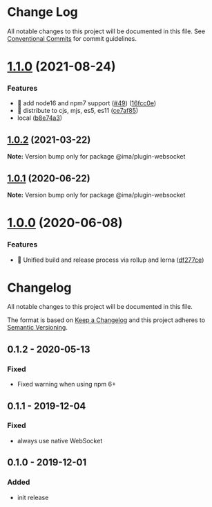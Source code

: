 # Change Log

All notable changes to this project will be documented in this file.
See [Conventional Commits](https://conventionalcommits.org) for commit guidelines.

# [1.1.0](https://github.com/seznam/IMA.js-plugins/compare/@ima/plugin-websocket@1.0.2...@ima/plugin-websocket@1.1.0) (2021-08-24)


### Features

* 🎸 add node16 and npm7 support ([#49](https://github.com/seznam/IMA.js-plugins/issues/49)) ([16fcc0e](https://github.com/seznam/IMA.js-plugins/commit/16fcc0eab73da5651171d110100e5a5ec9cbdcf1))
* 🎸 distribute to cjs, mjs, es5, es11 ([ce7af85](https://github.com/seznam/IMA.js-plugins/commit/ce7af856287f874952cccdc45b17ebfda07d8189))
* local ([b8e74a3](https://github.com/seznam/IMA.js-plugins/commit/b8e74a3aa45fa88c93f57df0740998f625e61575))





## [1.0.2](https://github.com/seznam/IMA.js-plugins/compare/@ima/plugin-websocket@1.0.1...@ima/plugin-websocket@1.0.2) (2021-03-22)

**Note:** Version bump only for package @ima/plugin-websocket





## [1.0.1](https://github.com/seznam/IMA.js-plugins/compare/@ima/plugin-websocket@1.0.0...@ima/plugin-websocket@1.0.1) (2020-06-22)

**Note:** Version bump only for package @ima/plugin-websocket





# [1.0.0](https://github.com/seznam/IMA.js-plugins/compare/@ima/plugin-websocket@0.1.2...@ima/plugin-websocket@1.0.0) (2020-06-08)


### Features

* 🎸  Unified build and release process via rollup and lerna ([df277ce](https://github.com/seznam/IMA.js-plugins/commit/df277ce5bae0cacc9c5b4d6957bdc786ac9cf571))





# Changelog

All notable changes to this project will be documented in this file.

The format is based on [Keep a Changelog](http://keepachangelog.com/en/1.0.0/)
and this project adheres to [Semantic Versioning](http://semver.org/spec/v2.0.0.html).

## 0.1.2 - 2020-05-13
### Fixed
- Fixed warning when using npm 6+

## 0.1.1 - 2019-12-04
### Fixed
- always use native WebSocket

## 0.1.0 - 2019-12-01
### Added
- init release
